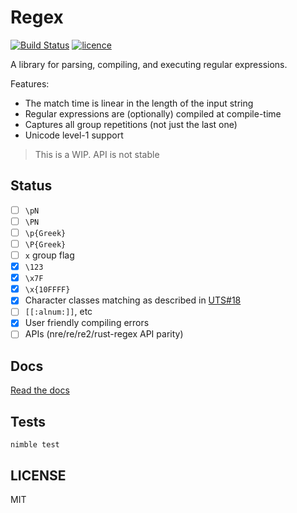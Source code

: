 # Regex

[![Build Status](https://img.shields.io/travis/nitely/nim-regex.svg?style=flat-square)](https://travis-ci.org/nitely/nim-regex)
[![licence](https://img.shields.io/github/license/nitely/nim-regex.svg?style=flat-square)](https://raw.githubusercontent.com/nitely/nim-regex/master/LICENSE)

A library for parsing, compiling, and executing regular expressions.

Features:

* The match time is linear in the length of the input string
* Regular expressions are (optionally) compiled at compile-time
* Captures all group repetitions (not just the last one)
* Unicode level-1 support

> This is a WIP. API is not stable

## Status

- [ ] `\pN`
- [ ] `\PN`
- [ ] `\p{Greek}`
- [ ] `\P{Greek}`
- [ ] `x` group flag
- [x] `\123`
- [x] `\x7F`
- [x] `\x{10FFFF}`
- [x] Character classes matching as described in
  [UTS#18](http://www.unicode.org/reports/tr18/#Compatibility_Properties)
- [ ] `[[:alnum:]]`, etc
- [x] User friendly compiling errors
- [ ] APIs (nre/re/re2/rust-regex API parity)

## Docs

[Read the docs](https://nitely.github.io/nim-regex/)

## Tests

```
nimble test
```

## LICENSE

MIT
